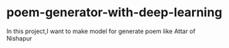 # poem-generator-with-deep-learning
In this project,I want to make model for generate poem like Attar of Nishapur
